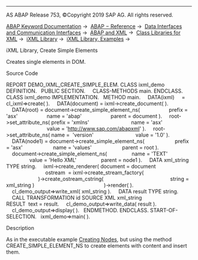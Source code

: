   

* * *

AS ABAP Release 753, ©Copyright 2019 SAP AG. All rights reserved.

[ABAP Keyword Documentation](https://help.sap.com/doc/abapdocu_753_index_htm/7.53/en-US/abenabap.htm) →  [ABAP − Reference](https://help.sap.com/doc/abapdocu_753_index_htm/7.53/en-US/abenabap_reference.htm) →  [Data Interfaces and Communication Interfaces](https://help.sap.com/doc/abapdocu_753_index_htm/7.53/en-US/abenabap_data_communication.htm) →  [ABAP and XML](https://help.sap.com/doc/abapdocu_753_index_htm/7.53/en-US/abenabap_xml.htm) →  [Class Libraries for XML](https://help.sap.com/doc/abapdocu_753_index_htm/7.53/en-US/abenabap_xml_libs.htm) →  [iXML Library](https://help.sap.com/doc/abapdocu_753_index_htm/7.53/en-US/abenabap_ixml_lib.htm) →  [iXML Library, Examples](https://help.sap.com/doc/abapdocu_753_index_htm/7.53/en-US/abenabap_ixml_lib_abexas.htm) → 

iXML Library, Create Simple Elements

Creates single elements in DOM.

Source Code

REPORT DEMO\_IXML\_CREATE\_SIMPLE\_ELEM.
CLASS ixml\_demo DEFINITION.
  PUBLIC SECTION.
    CLASS-METHODS main.
ENDCLASS.
CLASS ixml\_demo IMPLEMENTATION.
  METHOD main.
    DATA(ixml)     = cl\_ixml=>create( ).
    DATA(document) = ixml->create\_document( ).
    DATA(root) = document->create\_simple\_element\_ns(
                   prefix = 'asx'
                   name = 'abap'
                   parent = document ).
    root->set\_attribute\_ns( prefix = 'xmlns'
                            name = 'asx'
                            value = 'http://www.sap.com/abapxml' ).
    root->set\_attribute\_ns( name =  'version'
                            value = '1.0' ).
    DATA(node1) = document->create\_simple\_element\_ns(
                    prefix = 'asx'
                    name = 'values'
                    parent = root ).
    document->create\_simple\_element\_ns(
                name = 'TEXT'
                value = 'Hello XML'
                parent = node1 ).
    DATA xml\_string TYPE string.
    ixml->create\_renderer( document = document
                           ostream  = ixml->create\_stream\_factory(
                                        )->create\_ostream\_cstring(
                                             string = xml\_string )
                                               )->render( ).
    cl\_demo\_output=>write\_xml( xml\_string ).
    DATA result TYPE string.
    CALL TRANSFORMATION id SOURCE XML xml\_string
                           RESULT  text = result.
    cl\_demo\_output=>write\_data( result ).
    cl\_demo\_output=>display( ).
  ENDMETHOD.
ENDCLASS.
START-OF-SELECTION.
  ixml\_demo=>main( ).

Description

As in the executable example [Creating Nodes](https://help.sap.com/doc/abapdocu_753_index_htm/7.53/en-US/abenixml_crea_elem_abexa.htm), but using the method CREATE\_SIMPLE\_ELEMENT\_NS to create elements with content and insert them.
